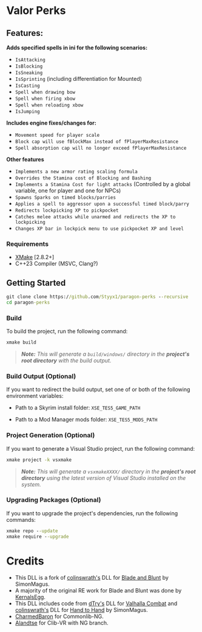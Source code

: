 # Valor Perks 
## Features:

**Adds specified spells in ini for the following scenarios:**  
- `IsAttacking`
- `IsBlocking`
- `IsSneaking`
- `IsSprinting` (including differentiation for Mounted)
- `IsCasting`
- `Spell when drawing bow`  
- `Spell when firing xbow`  
- `Spell when reloading xbow`  
- `IsJumping`

**Includes engine fixes/changes for:**  
- `Movement speed for player scale`  
- `Block cap will use fBlockMax instead of fPlayerMaxResistance`  
- `Spell absorption cap will no longer exceed fPlayerMaxResistance` 

**Other features**  
- `Implements a new armor rating scaling formula`    
- `Overrides the Stamina cost of Blocking and Bashing`
- `Implements a Stamina Cost for light attacks` (Controlled by a global variable, one for player and one for NPCs)
- `Spawns Sparks on timed blocks/parries`
- `Applies a spell to aggressor upon a successful timed block/parry`
- `Redirects lockpicking XP to pickpocket`
- `Catches melee attacks while unarmed and redirects the XP to lockpicking`
- `Changes XP bar in lockpick menu to use pickpocket XP and level`

### Requirements
* [XMake](https://xmake.io) [2.8.2+]
* C++23 Compiler (MSVC, Clang?)

## Getting Started
```bat
git clone clone https://github.com/Styyx1/paragon-perks --recursive
cd paragon-perks
```

### Build
To build the project, run the following command:
```bat
xmake build
```

> ***Note:*** *This will generate a `build/windows/` directory in the **project's root directory** with the build output.*

### Build Output (Optional)
If you want to redirect the build output, set one of or both of the following environment variables:

- Path to a Skyrim install folder: `XSE_TES5_GAME_PATH`

- Path to a Mod Manager mods folder: `XSE_TES5_MODS_PATH`

### Project Generation (Optional)
If you want to generate a Visual Studio project, run the following command:
```bat
xmake project -k vsxmake
```

> ***Note:*** *This will generate a `vsxmakeXXXX/` directory in the **project's root directory** using the latest version of Visual Studio installed on the system.*

### Upgrading Packages (Optional)
If you want to upgrade the project's dependencies, run the following commands:
```bat
xmake repo --update
xmake require --upgrade
```

# Credits
* This DLL is a fork of [colinswrath's](https://github.com/colinswrath) DLL for [Blade and Blunt](https://github.com/colinswrath/BladeAndBlunt) by SimonMagus. 
* A majority of the original RE work for Blade and Blunt was done by [KernalsEgg](https://github.com/KernalsEgg). 
* This DLL includes code from [dTry's](https://github.com/D7ry) DLL for [Valhalla Combat](https://github.com/D7ry/valhallaCombat) and [colinswrath's](https://github.com/colinswrath) DLL for [Hand to Hand](https://github.com/colinswrath/handtohand) by SimonMagus.
* [CharmedBaron](https://github.com/CharmedBaryon) for Commonlib-NG.
* [Alandtse](https://github.com/alandtse) for Clib-VR with NG branch.
